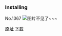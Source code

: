 ### Installing
No.1367
![图片不见了~~~](https://imgs.xkcd.com/comics/installing.png)

[原址](https://xkcd.com//1367) [下载](https://imgs.xkcd.com/comics/installing.png)

